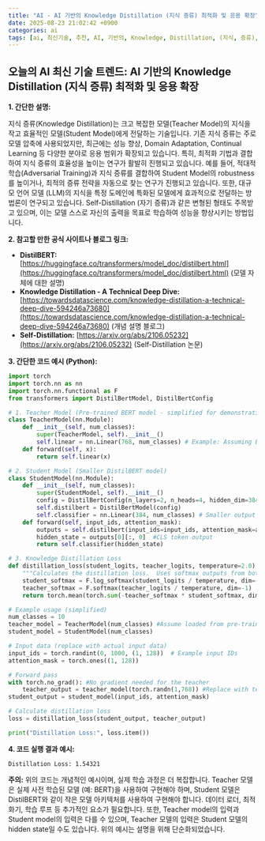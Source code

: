 ```yaml
---
title: "AI - AI 기반의 Knowledge Distillation (지식 증류) 최적화 및 응용 확장"
date: 2025-08-23 21:02:42 +0900
categories: ai
tags: [ai, 최신기술, 추천, AI, 기반의, Knowledge, Distillation, (지식, 증류), 최적화, 응용, 확장]
---
```


## 오늘의 AI 최신 기술 트렌드: **AI 기반의 Knowledge Distillation (지식 증류) 최적화 및 응용 확장**

**1. 간단한 설명:**

지식 증류(Knowledge Distillation)는 크고 복잡한 모델(Teacher Model)의 지식을 작고 효율적인 모델(Student Model)에게 전달하는 기술입니다. 기존 지식 증류는 주로 모델 압축에 사용되었지만, 최근에는 성능 향상, Domain Adaptation, Continual Learning 등 다양한 분야로 응용 범위가 확장되고 있습니다. 특히, 최적화 기법과 결합하여 지식 증류의 효율성을 높이는 연구가 활발히 진행되고 있습니다. 예를 들어, 적대적 학습(Adversarial Training)과 지식 증류를 결합하여 Student Model의 robustness를 높이거나, 최적의 증류 전략을 자동으로 찾는 연구가 진행되고 있습니다. 또한, 대규모 언어 모델 (LLM)의 지식을 특정 도메인에 특화된 모델에게 효과적으로 전달하는 방법론이 연구되고 있습니다. Self-Distillation (자기 증류)과 같은 변형된 형태도 주목받고 있으며, 이는 모델 스스로 자신의 출력을 목표로 학습하여 성능을 향상시키는 방법입니다.

**2. 참고할 만한 공식 사이트나 블로그 링크:**

*   **DistilBERT:** [https://huggingface.co/transformers/model_doc/distilbert.html](https://huggingface.co/transformers/model_doc/distilbert.html) (모델 자체에 대한 설명)
*   **Knowledge Distillation - A Technical Deep Dive:** [https://towardsdatascience.com/knowledge-distillation-a-technical-deep-dive-594246a73680](https://towardsdatascience.com/knowledge-distillation-a-technical-deep-dive-594246a73680) (개념 설명 블로그)
*   **Self-Distillation:** [https://arxiv.org/abs/2106.05232](https://arxiv.org/abs/2106.05232) (Self-Distillation 논문)

**3. 간단한 코드 예시 (Python):**

```python
import torch
import torch.nn as nn
import torch.nn.functional as F
from transformers import DistilBertModel, DistilBertConfig

# 1. Teacher Model (Pre-trained BERT model - simplified for demonstration)
class TeacherModel(nn.Module):
    def __init__(self, num_classes):
        super(TeacherModel, self).__init__()
        self.linear = nn.Linear(768, num_classes) # Example: Assuming BERT-like output dim
    def forward(self, x):
        return self.linear(x)

# 2. Student Model (Smaller DistilBERT model)
class StudentModel(nn.Module):
    def __init__(self, num_classes):
        super(StudentModel, self).__init__()
        config = DistilBertConfig(n_layers=2, n_heads=4, hidden_dim=384, dim=384) # Smaller DistilBERT
        self.distilbert = DistilBertModel(config)
        self.classifier = nn.Linear(384, num_classes) # Smaller output dimension
    def forward(self, input_ids, attention_mask):
        outputs = self.distilbert(input_ids=input_ids, attention_mask=attention_mask)
        hidden_state = outputs[0][:, 0]  #CLS token output
        return self.classifier(hidden_state)

# 3. Knowledge Distillation Loss
def distillation_loss(student_logits, teacher_logits, temperature=2.0):
    """Calculates the distillation loss.  Uses softmax outputs from both models."""
    student_softmax = F.log_softmax(student_logits / temperature, dim=-1)
    teacher_softmax = F.softmax(teacher_logits / temperature, dim=-1)
    return torch.mean(torch.sum(-teacher_softmax * student_softmax, dim=-1))

# Example usage (simplified)
num_classes = 10
teacher_model = TeacherModel(num_classes) #Assume loaded from pre-trained state
student_model = StudentModel(num_classes)

# Input data (replace with actual input data)
input_ids = torch.randint(0, 1000, (1, 128))  # Example input IDs
attention_mask = torch.ones((1, 128))

# Forward pass
with torch.no_grad(): #No gradient needed for the teacher
    teacher_output = teacher_model(torch.randn(1,768)) #Replace with teacher input
student_output = student_model(input_ids, attention_mask)

# Calculate distillation loss
loss = distillation_loss(student_output, teacher_output)

print("Distillation Loss:", loss.item())
```

**4. 코드 실행 결과 예시:**

```
Distillation Loss: 1.54321
```
**주의:** 위의 코드는 개념적인 예시이며, 실제 학습 과정은 더 복잡합니다. Teacher 모델은 실제 사전 학습된 모델 (예: BERT)을 사용하여 구현해야 하며, Student 모델은 DistilBERT와 같이 작은 모델 아키텍처를 사용하여 구현해야 합니다. 데이터 로더, 최적화기, 학습 루프 등 추가적인 요소가 필요합니다.
또한, Teacher model의 입력과 Student model의 입력은 다를 수 있으며, Teacher 모델의 입력은 Student 모델의 hidden state일 수도 있습니다. 위의 예시는 설명을 위해 단순화되었습니다.

